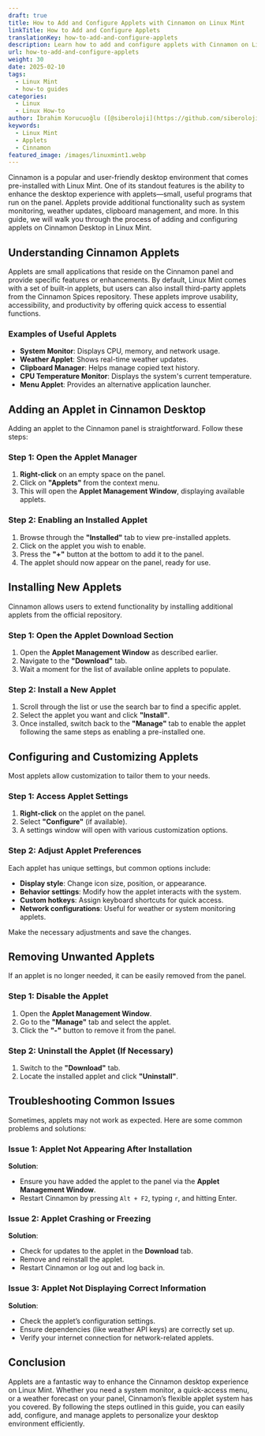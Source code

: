 ```yaml
---
draft: true
title: How to Add and Configure Applets with Cinnamon on Linux Mint
linkTitle: How to Add and Configure Applets
translationKey: how-to-add-and-configure-applets
description: Learn how to add and configure applets with Cinnamon on Linux Mint.
url: how-to-add-and-configure-applets
weight: 30
date: 2025-02-10
tags:
  - Linux Mint
  - how-to guides
categories:
  - Linux
  - Linux How-to
author: İbrahim Korucuoğlu ([@siberoloji](https://github.com/siberoloji))
keywords:
  - Linux Mint
  - Applets
  - Cinnamon
featured_image: /images/linuxmint1.webp
---
```

Cinnamon is a popular and user-friendly desktop environment that comes pre-installed with Linux Mint. One of its standout features is the ability to enhance the desktop experience with applets—small, useful programs that run on the panel. Applets provide additional functionality such as system monitoring, weather updates, clipboard management, and more. In this guide, we will walk you through the process of adding and configuring applets on Cinnamon Desktop in Linux Mint.

## Understanding Cinnamon Applets

Applets are small applications that reside on the Cinnamon panel and provide specific features or enhancements. By default, Linux Mint comes with a set of built-in applets, but users can also install third-party applets from the Cinnamon Spices repository. These applets improve usability, accessibility, and productivity by offering quick access to essential functions.

### Examples of Useful Applets

- **System Monitor**: Displays CPU, memory, and network usage.
- **Weather Applet**: Shows real-time weather updates.
- **Clipboard Manager**: Helps manage copied text history.
- **CPU Temperature Monitor**: Displays the system's current temperature.
- **Menu Applet**: Provides an alternative application launcher.

## Adding an Applet in Cinnamon Desktop

Adding an applet to the Cinnamon panel is straightforward. Follow these steps:

### Step 1: Open the Applet Manager

1. **Right-click** on an empty space on the panel.
2. Click on **"Applets"** from the context menu.
3. This will open the **Applet Management Window**, displaying available applets.

### Step 2: Enabling an Installed Applet

1. Browse through the **"Installed"** tab to view pre-installed applets.
2. Click on the applet you wish to enable.
3. Press the **"+"** button at the bottom to add it to the panel.
4. The applet should now appear on the panel, ready for use.

## Installing New Applets

Cinnamon allows users to extend functionality by installing additional applets from the official repository.

### Step 1: Open the Applet Download Section

1. Open the **Applet Management Window** as described earlier.
2. Navigate to the **"Download"** tab.
3. Wait a moment for the list of available online applets to populate.

### Step 2: Install a New Applet

1. Scroll through the list or use the search bar to find a specific applet.
2. Select the applet you want and click **"Install"**.
3. Once installed, switch back to the **"Manage"** tab to enable the applet following the same steps as enabling a pre-installed one.

## Configuring and Customizing Applets

Most applets allow customization to tailor them to your needs.

### Step 1: Access Applet Settings

1. **Right-click** on the applet on the panel.
2. Select **"Configure"** (if available).
3. A settings window will open with various customization options.

### Step 2: Adjust Applet Preferences

Each applet has unique settings, but common options include:

- **Display style**: Change icon size, position, or appearance.
- **Behavior settings**: Modify how the applet interacts with the system.
- **Custom hotkeys**: Assign keyboard shortcuts for quick access.
- **Network configurations**: Useful for weather or system monitoring applets.

Make the necessary adjustments and save the changes.

## Removing Unwanted Applets

If an applet is no longer needed, it can be easily removed from the panel.

### Step 1: Disable the Applet

1. Open the **Applet Management Window**.
2. Go to the **"Manage"** tab and select the applet.
3. Click the **"-"** button to remove it from the panel.

### Step 2: Uninstall the Applet (If Necessary)

1. Switch to the **"Download"** tab.
2. Locate the installed applet and click **"Uninstall"**.

## Troubleshooting Common Issues

Sometimes, applets may not work as expected. Here are some common problems and solutions:

### Issue 1: Applet Not Appearing After Installation

**Solution**:

- Ensure you have added the applet to the panel via the **Applet Management Window**.
- Restart Cinnamon by pressing `Alt + F2`, typing `r`, and hitting Enter.

### Issue 2: Applet Crashing or Freezing

**Solution**:

- Check for updates to the applet in the **Download** tab.
- Remove and reinstall the applet.
- Restart Cinnamon or log out and log back in.

### Issue 3: Applet Not Displaying Correct Information

**Solution**:

- Check the applet’s configuration settings.
- Ensure dependencies (like weather API keys) are correctly set up.
- Verify your internet connection for network-related applets.

## Conclusion

Applets are a fantastic way to enhance the Cinnamon desktop experience on Linux Mint. Whether you need a system monitor, a quick-access menu, or a weather forecast on your panel, Cinnamon’s flexible applet system has you covered. By following the steps outlined in this guide, you can easily add, configure, and manage applets to personalize your desktop environment efficiently.
